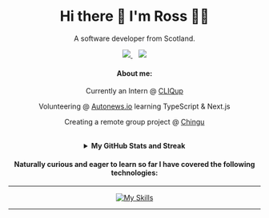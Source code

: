 <h1 align='center'>
  Hi there 👋 I'm Ross 👨‍💻
</h1>

<p align='center'>
  A software developer from Scotland.
</p>



<p align='center'>
  
  <a href="https://www.linkedin.com/in/rosscondie/">
    <img src="https://img.shields.io/badge/linkedin-%230077B5.svg?&style=for-the-badge&logo=linkedin&logoColor=white" />
  </a>
  &nbsp;&nbsp;
<a href="mailto:rosscondie@gmail.com">
        <img src="https://img.shields.io/badge/Gmail-D14836?style=for-the-badge&logo=gmail&logoColor=white" />
    </a>
    </p>

<div align="center">
        
#### About me:
Currently an Intern @ [CLIQup](https://www.cliqup.co/en) 

Volunteering @ [Autonews.io](https://autonews.io/) learning TypeScript & Next.js 

Creating a remote group project @ [Chingu](https://www.chingu.io/)

<br>
<details><summary><b>My GitHub Stats and Streak</b></summary>

<p align="center"><img src="https://github-readme-stats.vercel.app/api?username=rosscondie&show_icons=true&count_private=true&hide=issues,contribs&theme=react" alt="GitHub stats" /></p>

</details>

</div>

<div align=center>
  
#### Naturally curious and eager to learn so far I have covered the following technologies:
<hr>

[![My Skills](https://skillicons.dev/icons?i=js,html,css,express,flask,git,java,spring,materialui,mongodb,nodejs,postgres,py,react,redux,tailwind&perline=8)](https://skillicons.dev)

<hr>  
</div>

